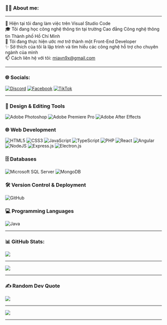 ### 👩‍💻 About me:
---

🔭 Hiện tại tôi đang làm việc trên Visual Studio Code <br>
🎓 Tôi đang học công nghệ thông tin tại trường Cao đẳng Công nghệ thông tin Thành phố Hồ Chí Minh <br>
🌱 Tôi đang thực hiện ước mơ trở thành một Front-End Developer <br>
✨ Sở thích của tôi là lập trình và tìm hiểu các công nghệ hỗ trợ cho chuyên ngành của mình <br>
📫 Cách liên hệ với tôi: miavn9x@gmail.com <br>

---

### 🌐 Socials:
[![Discord](https://img.shields.io/badge/Discord-%237289DA.svg?logo=discord&logoColor=white)](https://discord.gg/https://discord.com/users/1113778768004272128) 
[![Facebook](https://img.shields.io/badge/Facebook-%231877F2.svg?logo=Facebook&logoColor=white)](https://facebook.com/https://www.facebook.com/tungmia9x)
[![TikTok](https://img.shields.io/badge/TikTok-%23000000.svg?logo=TikTok&logoColor=white)](https://tiktok.com/@https://www.tiktok.com/@miavn9x)

---

### 🎨 Design & Editing Tools
![Adobe Photoshop](https://img.shields.io/badge/Adobe%20Photoshop-31A8FF?style=for-the-badge&logo=adobe%20photoshop&logoColor=white)
![Adobe Premiere Pro](https://img.shields.io/badge/Adobe%20Premiere%20Pro-9999FF?style=for-the-badge&logo=Adobe%20Premiere%20Pro&logoColor=white)
![Adobe After Effects](https://img.shields.io/badge/Adobe%20After%20Effects-9999FF?style=for-the-badge&logo=Adobe%20After%20Effects&logoColor=white)

### 🌐 Web Development
![HTML5](https://img.shields.io/badge/HTML5-E34F26?style=for-the-badge&logo=html5&logoColor=white)
![CSS3](https://img.shields.io/badge/CSS3-1572B6?style=for-the-badge&logo=css3&logoColor=white)
![JavaScript](https://img.shields.io/badge/JavaScript-323330?style=for-the-badge&logo=javascript&logoColor=F7DF1E)
![TypeScript](https://img.shields.io/badge/TypeScript-007ACC?style=for-the-badge&logo=typescript&logoColor=white)
![PHP](https://img.shields.io/badge/PHP-777BB4?style=for-the-badge&logo=php&logoColor=white)
![React](https://img.shields.io/badge/React-20232a?style=for-the-badge&logo=react&logoColor=61DAFB)
![Angular](https://img.shields.io/badge/Angular-DD0031?style=for-the-badge&logo=angular&logoColor=white)
![NodeJS](https://img.shields.io/badge/Node.js-6DA55F?style=for-the-badge&logo=node.js&logoColor=white)
![Express.js](https://img.shields.io/badge/Express.js-404d59?style=for-the-badge&logo=express&logoColor=61DAFB)
![Electron.js](https://img.shields.io/badge/Electron.js-191970?style=for-the-badge&logo=Electron&logoColor=white)

### 🗄️ Databases
![Microsoft SQL Server](https://img.shields.io/badge/Microsoft%20SQL%20Server-CC2927?style=for-the-badge&logo=microsoft%20sql%20server&logoColor=white)
![MongoDB](https://img.shields.io/badge/MongoDB-4ea94b?style=for-the-badge&logo=mongodb&logoColor=white)

### 🛠️ Version Control & Deployment
![GitHub](https://img.shields.io/badge/GitHub-121011?style=for-the-badge&logo=github&logoColor=white)

### 💻 Programming Languages
![Java](https://img.shields.io/badge/Java-ED8B00?style=for-the-badge&logo=openjdk&logoColor=white)

---

### 📊 GitHub Stats:
![](https://github-readme-stats.vercel.app/api?username=miavn9x&theme=dark&hide_border=false&include_all_commits=false&count_private=false)<br/>

---

![](https://github-readme-streak-stats.herokuapp.com/?user=miavn9x&theme=dark&hide_border=false)<br/>

---

### ✍️ Random Dev Quote
![](https://quotes-github-readme.vercel.app/api?type=horizontal&theme=radical)

----

[![](https://visitcount.itsvg.in/api?id=miavn9x&icon=0&color=0)](https://visitcount.itsvg.in)


---




